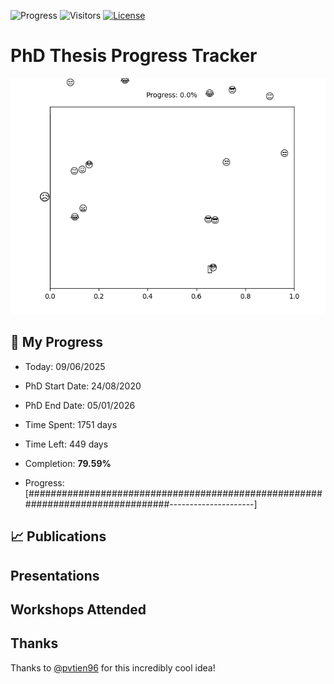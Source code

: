 ![Progress](https://img.shields.io/badge/Progress-79.59%25-69be63?style=flat-square)
![Visitors](https://api.visitorbadge.io/api/combined?path=https%3A%2F%2Fgithub.com%2Fpvtien96%2FPhD_Thesis_Tracker&label=Views&labelColor=%2337d67a&countColor=%23ff8a65&style=flat-square)
[![License](https://img.shields.io/badge/License-Apache_2.0-blue.svg)](https://opensource.org/licenses/Apache-2.0)

# PhD Thesis Progress Tracker

<td style="width: 10%; padding: 10px; border: none;">
      <img src="progress.gif" alt="Progress" style="height: 10%">
</td>

## :calendar: My Progress

- Today: 09/06/2025
- PhD Start Date: 24/08/2020
- PhD End Date: 05/01/2026

- Time Spent: 1751 days
- Time Left: 449 days
- Completion: <b>79.59%</b>
- Progress: [###############################################################################---------------------]

## 📈 Publications

## Presentations

## Workshops Attended

## Thanks

Thanks to [@pvtien96](https://github.com/pvtien96) for this incredibly cool idea!
